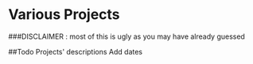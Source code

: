 Various Projects
================

###DISCLAIMER : most of this is ugly as you may have already guessed


##Todo
Projects' descriptions
Add dates



